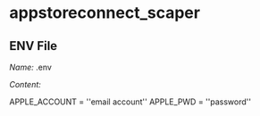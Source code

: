 # appstoreconnect_scaper

## ENV File

*Name:* .env

*Content:*

APPLE_ACCOUNT = ''email account''
APPLE_PWD = ''password''
